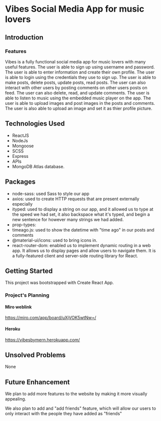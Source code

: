 # Vibes Social Media App for music lovers

## Introduction

### Features

Vibes is a fully functional social media app for music lovers with many useful features. The user is able to sign up using username and password. The user is able to enter information and create their own profile. The user is able to login using the credentials they use to sign up. The user is able to make posts, delete posts, update posts, read posts. The user can also interact with other users by posting comments on other users posts on feed. The user can also delete, read, and update comments. The user is able to listen to music using the embedded music player on the app. The user is able to upload images and post images in the posts and comments. The user is also able to upload an image and set it as thier profile picture.

## Technologies Used

- ReactJS
- NodeJs
- Mongoose
- SCSS
- Express
- APIs
- MongoDB Atlas database.

## Packages

- node-sass: used Sass to style our app
- axios: used to create HTTP requests that are present externally especially
- ityped: used to display a string on our app, and it allowed us to type at the speed we had set, it also backspace what it's typed, and begin a new sentence for however many strings we had added.
- prop-types:
- timeago.js: used to show the datetime with "time ago" in our posts and comments
- @material-ui/icons: used to bring icons in.
- react-router-dom: enabled us to implement dynamic routing in a web app. It allows us to display pages and allow users to navigate them. It is a fully-featured client and server-side routing library for React.

## Getting Started

This project was bootstrapped with Create React App.

### Project's Planning

#### Miro weblink

https://miro.com/app/board/uXjVOK5wtNw=/

#### Heroku

https://vibesbymern.herokuapp.com/

## Unsolved Problems

None

## Future Enhancement

We plan to add more features to the website by making it more visually appealing.

We also plan to add and "add friends" feature, which will allow our users to only interact with the people they have added as "friends"
